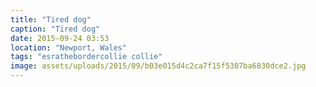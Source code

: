 ```yaml
---
title: "Tired dog"
caption: "Tired dog"
date: 2015-09-24 03:53
location: "Newport, Wales"
tags: "esrathebordercollie collie"
image: assets/uploads/2015/09/b03e015d4c2ca7f15f5307ba6830dce2.jpg
---
```

